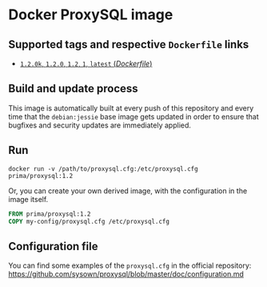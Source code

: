 # Docker ProxySQL image

## Supported tags and respective `Dockerfile` links

-	[`1.2.0k`, `1.2.0`, `1.2`, `1`, `latest` (*Dockerfile*)](https://github.com/primait/docker-proxysql/blob/master/1.2/Dockerfile)

## Build and update process

This image is automatically built at every push of this repository and every time that the `debian:jessie` base image gets updated in order to ensure that bugfixes and security updates are immediately applied.

## Run

```
docker run -v /path/to/proxysql.cfg:/etc/proxysql.cfg prima/proxysql:1.2
```

Or, you can create your own derived image, with the configuration in the image itself.

```dockerfile
FROM prima/proxysql:1.2
COPY my-config/proxysql.cfg /etc/proxysql.cfg
```

## Configuration file

You can find some examples of the `proxysql.cfg` in the official repository: https://github.com/sysown/proxysql/blob/master/doc/configuration.md
